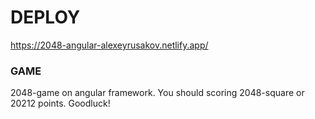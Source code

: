 # DEPLOY

https://2048-angular-alexeyrusakov.netlify.app/

### GAME

2048-game on angular framework. You should scoring 2048-square or 20212 points. Goodluck!
